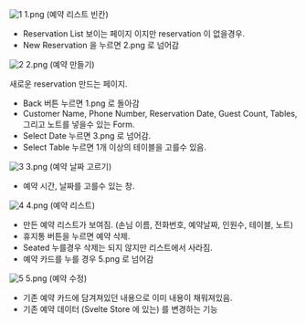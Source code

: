 ![1](https://github.com/eee0930/manage_reservations/assets/37135523/64d81a57-2c5e-4907-9779-1241fd2d6d0c)
1.png (예약 리스트 빈칸)

 - Reservation List 보이는 페이지 이지만 reservation 이 없을경우.
 - New Reservation 을 누르면 2.png 로 넘어감

![2](https://github.com/eee0930/manage_reservations/assets/37135523/f7faf863-0c57-4f64-b405-ae076168b902)
2.png (예약 만들기)

 새로운 reservation 만드는 페이지.
 - Back 버튼 누르면 1.png 로 돌아감
 - Customer Name, Phone Number, Reservation Date, Guest Count, Tables, 그리고 노트를 넣을수 있는 Form.
 - Select Date 누르면 3.png 로 넘어감.
 - Select Table 누르면 1개 이상의 테이블을 고를수 있음.

![3](https://github.com/eee0930/manage_reservations/assets/37135523/5629d59e-bd90-4183-9061-2ce01c18ffce)
3.png (예약 날짜 고르기)

 - 예약 시간, 날짜를 고를수 있는 창.

![4](https://github.com/eee0930/manage_reservations/assets/37135523/513cb00d-ca28-4bf8-9bd9-735434cd420a)
4.png (예약 리스트)

 - 만든 예약 리스트가 보여짐. (손님 이름, 전화번호, 예약날짜, 인원수, 테이블, 노트)
 - 휴지통 버튼을 누르면 예약 삭제.
 - Seated 누를경우 삭제는 되지 않지만 리스트에서 사라짐.
 - 예약 카드를 누를 경우 5.png 로 넘어감

![5](https://github.com/eee0930/manage_reservations/assets/37135523/2122b399-7f11-493f-8fd1-d8d54291dcb1)
5.png (예약 수정)

 - 기존 예약 카드에 담겨져있던 내용으로 이미 내용이 채워져있음.
 - 기존 예약 데이터 (Svelte Store 에 있는) 를 변경하는 기능
